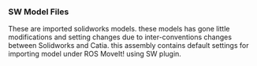 ### SW Model Files

These are imported solidworks models.
these models has gone little modifications and setting changes due to inter-conventions
changes between Solidworks and Catia.
this assembly contains default settings for importing model under ROS MoveIt! using SW plugin.
